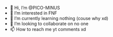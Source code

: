 - 👋 Hi, I’m @PICO-MINUS
- 👀 I’m interested in FNF
- 🌱 I’m currently learning nothing (couse why xd)
- 💞️ I’m looking to collaborate on no one
- 📫 How to reach me yt comments xd

<!---
PICO-MINUS/PICO-MINUS is a ✨ special ✨ repository because its `README.md` (this file) appears on your GitHub profile.
You can click the Preview link to take a look at your changes.
--->
